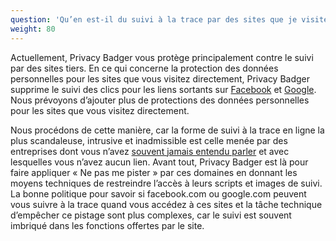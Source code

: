 ```yaml
---
question: 'Qu’en est-il du suivi à la trace par des sites que je visite volontairement tels que google.com ou facebook.com ?'
weight: 80
---
```


Actuellement, Privacy Badger vous protège principalement contre le suivi par des sites tiers. En ce qui concerne la protection des données personnelles pour les sites que vous visitez directement, Privacy Badger supprime le suivi des clics pour les liens sortants sur [Facebook](https://www.eff.org/deeplinks/2018/05/privacy-badger-rolls-out-new-ways-fight-facebook-tracking) et [Google](https://www.eff.org/deeplinks/2018/10/privacy-badger-now-fights-more-sneaky-google-tracking). Nous prévoyons d’ajouter plus de protections des données personnelles pour les sites que vous visitez directement.

Nous procédons de cette manière, car la forme de suivi à la trace en ligne la plus scandaleuse, intrusive et inadmissible est celle menée par des entreprises dont vous n’avez [souvent jamais entendu parler](https://lumapartners.com/content/lumascapes/display-ad-tech-lumascape/) et avec lesquelles vous n’avez aucun lien. Avant tout, Privacy Badger est là pour faire appliquer « Ne pas me pister » par ces domaines en donnant les moyens techniques de restreindre l’accès à leurs scripts et images de suivi. La bonne politique pour savoir si facebook.com ou google.com peuvent vous suivre à la trace quand vous accédez à ces sites et la tâche technique d’empêcher ce pistage sont plus complexes, car le suivi est souvent imbriqué dans les fonctions offertes par le site.
